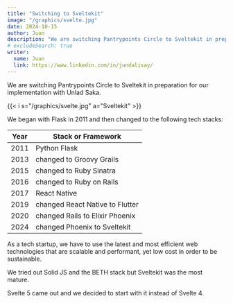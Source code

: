 ```yaml
---
title: "Switching to Sveltekit"
image: "/graphics/svelte.jpg"
date: 2024-10-15
author: Juan
description: "We are switching Pantrypoints Circle to Sveltekit in preparation for our implementation with Unlad Saka"
# excludeSearch: true
writer:
  name: Juan
  link: https://www.linkedin.com/in/jundalisay/
---
```



We are switching Pantrypoints Circle to Sveltekit in preparation for our implementation with Unlad Saka.

{{< i s="/graphics/svelte.jpg" a="Sveltekit" >}}


We began with Flask in 2011 and then changed to the following tech stacks:

Year | Stack or Framework
--- | ---
2011 | Python Flask
2013 | changed to Groovy Grails
2015 | changed to Ruby Sinatra
2016 | changed to Ruby on Rails
2017 | React Native
2019 | changed React Native to Flutter 
2020 | changed Rails to Elixir Phoenix
2024 | changed Phoenix to Sveltekit


As a tech startup, we have to use the latest and most efficient web technologies that are scalable and performant, yet low cost in order to be sustainable. 

We tried out Solid JS and the BETH stack but Sveltekit was the most mature. 

Svelte 5 came out and we decided to start with it instead of Svelte 4. 

